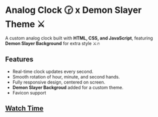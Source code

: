 # Analog Clock 🕝 x Demon Slayer Theme ⚔️

A custom analog clock built with **HTML, CSS, and JavaScript**, featuring **Demon Slayer Background** for extra style ⚔️🔥

## Features
- Real-time clock updates every second.
- Smooth rotation of hour, minute, and second hands.
- Fully responsive design, centered on screen.
- **Demon Slayer Backgroud** added for a custom theme.
- Favicon support

## [Watch Time](https://luc1fer007.github.io/Analog__Clock__/)



